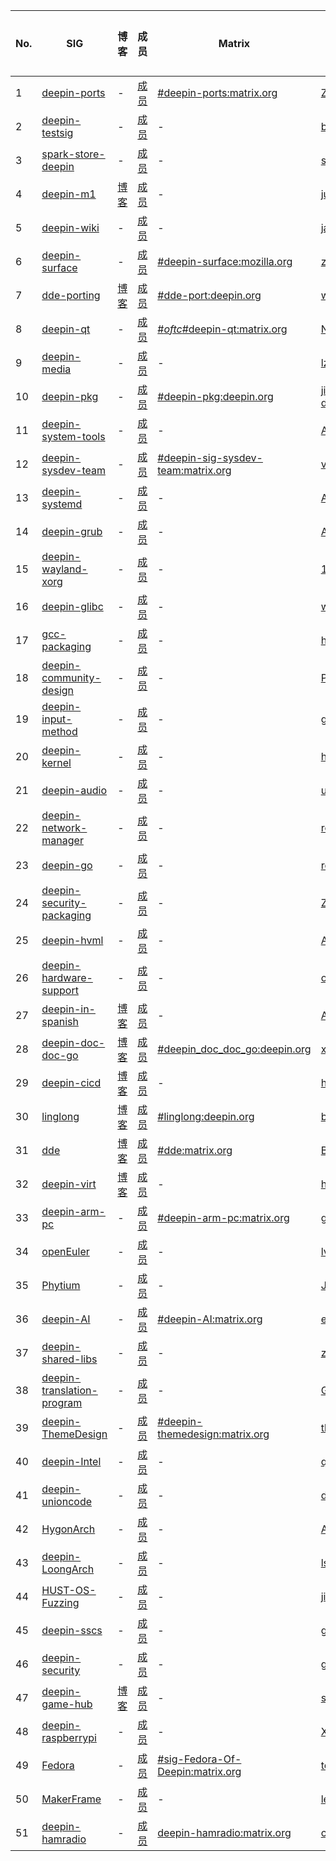 |No.|SIG|博客|成员|Matrix|创建人|创建时间|结束时间|
|----|---|---|---|---|---|---|---|
| 1 | [deepin-ports](deepin-ports/README.md) | - | [成员](deepin-ports/MEMBERS.md) |[#deepin-ports:matrix.org](https://matrix.to/#/#deepin-ports:matrix.org)|[Zeno-sole](https://github.com/Zeno-sole)|2022/07/21| - |
| 2 | [deepin-testsig](deepin-testsig/README.md) | - | [成员](deepin-testsig/MEMBERS.md) | - |[babyfengfjx](https://github.com/babyfengfjx)|2022/07/26| - |
| 3 | [spark-store-deepin](spark-store-deepin/README.md) | - | [成员](spark-store-deepin/MEMBERS.md) | - |[shenmo7192](https://github.com/shenmo7192)|2022/08/01| - |
| 4 | [deepin-m1](deepin-m1/README.md) |[博客](https://deepin-community.github.io/sig-deepin-m1/)| [成员](deepin-m1/MEMBERS.md) | - |[justforlxz](https://github.com/justforlxz)|2022/08/02| - |
| 5 | [deepin-wiki](deepin-wiki/README.md) | - | [成员](deepin-wiki/MEMBERS.md) | - |[janeaaaa](https://github.com/janeaaaa)|2022/08/10| - |
| 6 | [deepin-surface](deepin-surface/README.md) | - | [成员](deepin-surface/MEMBERS.md) |[#deepin-surface:mozilla.org](https://matrix.to/#/#deepin-surface:mozilla.org)|[zccrs](https://github.com/zccrs)|2022/08/10| - |
| 7 | [dde-porting](dde-porting/README.md) |[博客](https://deepin-community.github.io/sig-dde-porting/)| [成员](dde-porting/MEMBERS.md) |[#dde-port:deepin.org](https://matrix.to/#/#dde-port:deepin.org)|[wineee](https://github.com/wineee)|2022/08/15| - |
| 8 | [deepin-qt](deepin-qt/README.md) | - | [成员](deepin-qt/MEMBERS.md) |[#_oftc_#deepin-qt:matrix.org](https://matrix.to/#/#_oftc_#deepin-qt:matrix.org)|[NSUTanghaixiang](https://github.com/NSUTanghaixiang)|2022/08/15| - |
| 9 | [deepin-media](deepin-media/README.md) | - | [成员](deepin-media/MEMBERS.md) | - |[lzwind](https://github.com/lzwind)|2022/08/17| - |
| 10 | [deepin-pkg](deepin-pkg/README.md) | - | [成员](deepin-pkg/MEMBERS.md) |[#deepin-pkg:deepin.org](https://matrix.to/#/#deepin-pkg:deepin.org)|[jinqingchen-deepin](https://github.com/jinqingchen-deepin)|2022/08/17| - |
| 11 | [deepin-system-tools](deepin-system-tools/README.md) | - | [成员](deepin-system-tools/MEMBERS.md) | - |[Angie-JA-Dou](https://github.com/Angie-JA-Dou)|2022/08/17| - |
| 12 | [deepin-sysdev-team](deepin-sysdev-team/README.md) | - | [成员](deepin-sysdev-team/MEMBERS.md) |[#deepin-sig-sysdev-team:matrix.org](https://matrix.to/#/#deepin-sig-sysdev-team:matrix.org)|[venchh](https://github.com/venchh)|2022/08/17| - |
| 13 | [deepin-systemd](deepin-systemd/README.md) | - | [成员](deepin-systemd/MEMBERS.md) | - |[ALTNT](https://github.com/ALTNT)|2022/08/18| - |
| 14 | [deepin-grub](deepin-grub/README.md) | - | [成员](deepin-grub/MEMBERS.md) | - |[ALTNT](https://github.com/ALTNT)|2022/08/18| - |
| 15 | [deepin-wayland-xorg](deepin-wayland-xorg/README.md) | - | [成员](deepin-wayland-xorg/MEMBERS.md) | - |[1358241081](https://github.com/1358241081)|2022/08/18| - |
| 16 | [deepin-glibc](deepin-glibc/README.md) | - | [成员](deepin-glibc/MEMBERS.md) | - |[wxphaha](https://github.com/wxphaha)|2022/08/22| - |
| 17 | [gcc-packaging](gcc-packaging/README.md) | - | [成员](gcc-packaging/MEMBERS.md) | - |[hengdinx](https://github.com/hengdinx)|2022/08/24| - |
| 18 | [deepin-community-design](deepin-community-design/README.md) | - | [成员](deepin-community-design/MEMBERS.md) | - |[PossibleVing](https://github.com/PossibleVing)|2022/08/24| - |
| 19 | [deepin-input-method](deepin-input-method/README.md) | - | [成员](deepin-input-method/MEMBERS.md) | - |[guonafu](https://github.com/guonafu)|2022/08/25| - |
| 20 | [deepin-kernel](deepin-kernel/README.md) | - | [成员](deepin-kernel/MEMBERS.md) | - |[huangbibo](https://github.com/huangbibo)|2022/08/25| - |
| 21 | [deepin-audio](deepin-audio/README.md) | - | [成员](deepin-audio/MEMBERS.md) | - |[uos-eng](https://github.com/uos-eng)|2022/08/25| - |
| 22 | [deepin-network-manager](deepin-network-manager/README.md) | - | [成员](deepin-network-manager/MEMBERS.md) | - |[robertkill](https://github.com/robertkill)|2022/08/25| - |
| 23 | [deepin-go](deepin-go/README.md) | - | [成员](deepin-go/MEMBERS.md) | - |[robertkill](https://github.com/robertkill)|2022/08/25| - |
| 24 | [deepin-security-packaging](deepin-security-packaging/README.md) | - | [成员](deepin-security-packaging/MEMBERS.md) | - |[Zerrio](https://github.com/Zerrio)|2022/08/26| - |
| 25 | [deepin-hvml](deepin-hvml/README.md) | - | [成员](deepin-hvml/MEMBERS.md) | - |[ALTNT](https://github.com/ALTNT)|2022/09/01| - |
| 26 | [deepin-hardware-support](deepin-hardware-support/README.md) | - | [成员](deepin-hardware-support/MEMBERS.md) | - |[opsiff](https://github.com/opsiff)|2022/09/19| - |
| 27 | [deepin-in-spanish](deepin-in-spanish/README.md) |[博客](https://deepin-community.github.io/sig-deepin-in-spanish/)| [成员](deepin-in-spanish/MEMBERS.md) | - |[Alvaro Samudio](https://github.com/alvarosamudio)|2022/09/29| - |
| 28 | [deepin-doc-doc-go](deepin-doc-doc-go/README.md) |[博客](https://deepin-community.github.io/sig-deepin-doc-doc-go/)| [成员](deepin-doc-doc-go/MEMBERS.md) |[#deepin_doc_doc_go:deepin.org](https://matrix.to/#/#deepin_doc_doc_go:deepin.org)|[xzl01](https://github.com/xzl01)|2022/12/07| - |
| 29 | [deepin-cicd](deepin-cicd/README.md) |[博客](https://deepin-community.github.io/sig-deepin-cicd/)| [成员](deepin-cicd/MEMBERS.md) | - |[hudeng-go](https://github.com/hudeng-go)|2023/02/02| - |
| 30 | [linglong](linglong/README.md) |[博客](https://deepin-community.github.io/sig-linglong/)| [成员](linglong/MEMBERS.md) |[#linglong:deepin.org](https://matrix.to/#/#linglong:matrix.org)|[black-desk](https://github.com/black-desk)|2023/02/03| - |
| 31 | [dde](dde/README.md) |[博客](https://deepin-community.github.io/sig-dde/)| [成员](dde/MEMBERS.md) |[#dde:matrix.org](https://matrix.to/#/#dde:matrix.org)|[BLumia](https://github.com/BLumia)|2023/02/06| - |
| 32 | [deepin-virt](deepin-virt/README.md) |[博客](https://deepin-community.github.io/sig-deepin-virt/)| [成员](deepin-virt/MEMBERS.md) | - |[hudeng-go](https://github.com/hudeng-go)|2023/02/10| - |
| 33 | [deepin-arm-pc](deepin-arm-pc/README.md) | - | [成员](deepin-arm-pc/MEMBERS.md) |[#deepin-arm-pc:matrix.org](https://matrix.to/#/#deepin-arm-pc:matrix.org)|[glory-cix](https://github.com/glory-cix)|2023/03/06| - |
| 34 | [openEuler](openEuler/README.md) | - | [成员](openEuler/MEMBERS.md) | - |[lvcongqing](https://github.com/lvcongqing)|2023/04/18| - |
| 35 | [Phytium](Phytium/README.md) | - | [成员](Phytium/MEMBERS.md) | - |[JiakunShuai](https://github.com/JiakunShuai)|2023/05/05| - |
| 36 | [deepin-AI](deepin-AI/README.md) | - | [成员](deepin-AI/MEMBERS.md) |[#deepin-AI:matrix.org](https://matrix.to/#/#deepin-AI:matrix.org)|[electricface](https://github.com/electricface)|2023/05/31| - |
| 37 | [deepin-shared-libs](deepin-shared-libs/README.md) | - | [成员](deepin-shared-libs/MEMBERS.md) | - |[ziggy1030](https://github.com/ziggy1030)|2023/08/24| - |
| 38 | [deepin-translation-program](deepin-translation-program/README.md) | - | [成员](deepin-translation-program/MEMBERS.md) | - |[Geogehuo](https://github.com/Geogehuo)|2023/11/17| - |
| 39 | [deepin-ThemeDesign](deepin-ThemeDesign/README.md) | - | [成员](deepin-ThemeDesign/MEMBERS.md) |[#deepin-themedesign:matrix.org](https://matrix.to/#/#deepin-themedesign:matrix.org)|[thatleosky](https://github.com/thatleosky)|2023/12/22| - |
| 40 | [deepin-Intel](deepin-Intel/README.md) | - | [成员](deepin-Intel/MEMBERS.md) | - |[quanxianwang](https://github.com/quanxianwang)|2024/01/01| - |
| 41 | [deepin-unioncode](deepin-unioncode/README.md) | - | [成员](deepin-unioncode/MEMBERS.md) | - |[deepin-mozart](https://github.com/deepin-mozart)|2024/03/04| - |
| 42 | [HygonArch](HygonArch/README.md) | - | [成员](HygonArch/MEMBERS.md) | - |[Allen846356a](https://github.com/Allen846356a)|2023/03/11| - |
| 43 | [deepin-LoongArch](deepin-LoongArch/README.md) | - | [成员](deepin-LoongArch/MEMBERS.md) | - |[lsnwhh](https://github.com/lsnwhh)|2024/03/27| - |
| 44 | [HUST-OS-Fuzzing](HUST-OS-Fuzzing/README.md) | - | [成员](HUST-OS-Fuzzing/MEMBERS.md) | - |[jingfelix](https://github.com/jingfelix)|2024/06/06| - |
| 45 | [deepin-sscs](deepin-sscs/README.md) | - | [成员](deepin-sscs/MEMBERS.md) | - |[gglinxiao](https://github.com/gglinxiao)|2024/06/26| - |
| 46 | [deepin-security](deepin-security/README.md) | - | [成员](deepin-security/MEMBERS.md) | - |[gglinxiao](https://github.com/gglinxiao)|2024/07/23| - |
| 47 | [deepin-game-hub](deepin-game-hub/README.md) |[博客](https://bbs.deepin.org/module/detail/201)| [成员](deepin-game-hub/MEMBERS.md) | - |[songdongdong](https://github.com/songdongdong)|2024/07/30| - |
| 48 | [deepin-raspberrypi](deepin-raspberrypi/README.md) | - | [成员](deepin-raspberrypi/MEMBERS.md) | - |[XXTX-TOP](https://github.com/XXTX-TOP)|2024/08/13| - |
| 49 | [Fedora](Fedora/README.md) | - | [成员](Fedora/MEMBERS.md) |[#sig-Fedora-Of-Deepin:matrix.org](https://matrix.to/#/#sig-Fedora-Of-Deepin:matrix.org)|[tekkamanninja](https://github.com/tekkamanninja)|2024/09/20| - |
| 50 | [MakerFrame](MakerFrame/README.md) | - | [成员](MakerFrame/MEMBERS.md) | - |[leamus](https://github.com/leamus)|2025/01/06| - |
| 51 | [deepin-hamradio](deepin-hamradio/README.md) | - | [成员](deepin-hamradio/MEMBERS.md) |[deepin-hamradio:matrix.org](https://matrix.to/#/deepin-hamradio:matrix.org)|[cryolitia](https://github.com/cryolitia)|2025/08/12| - |
